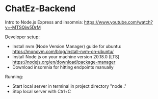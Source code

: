 # ChatEz-Backend

Intro to Node.js Express and insomnia: https://www.youtube.com/watch?v=-MTSQjw5DrM

Developer setup:
- Install nvm (Node Version Manager) guide for ubuntu: https://monovm.com/blog/install-nvm-on-ubuntu/
- Install Node.js on your machine version 20.18.0 (LTS) https://nodejs.org/en/download/package-manager
- Download insomnia for hitting endpoints manually

Running:
- Start local server in terminal in project directory "node ."
- Stop local server with Ctrl+C

